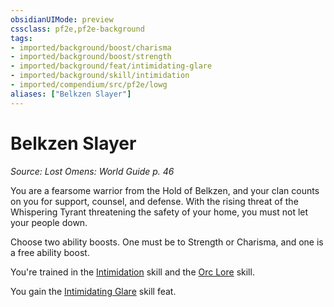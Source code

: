 ```yaml
---
obsidianUIMode: preview
cssclass: pf2e,pf2e-background
tags:
- imported/background/boost/charisma
- imported/background/boost/strength
- imported/background/feat/intimidating-glare
- imported/background/skill/intimidation
- imported/compendium/src/pf2e/lowg
aliases: ["Belkzen Slayer"]
---
```

# Belkzen Slayer
*Source: Lost Omens: World Guide p. 46*  

You are a fearsome warrior from the Hold of Belkzen, and your clan counts on you for support, counsel, and defense. With the rising threat of the Whispering Tyrant threatening the safety of your home, you must not let your people down.

Choose two ability boosts. One must be to Strength or Charisma, and one is a free ability boost.

You're trained in the [Intimidation](../../skills.md#Intimidation) skill and the [Orc Lore](../../skills.md#Lore) skill.

You gain the [Intimidating Glare](../../feats/intimidating-glare.md) skill feat.
